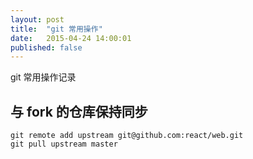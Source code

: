 ```yaml
---
layout: post
title:  "git 常用操作"
date:   2015-04-24 14:00:01
published: false
---
```


git 常用操作记录

<!-- more -->

## 与 fork 的仓库保持同步

```
git remote add upstream git@github.com:react/web.git
git pull upstream master
```
